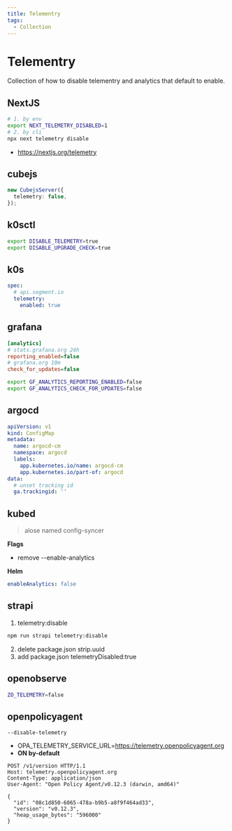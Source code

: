 ```yaml
---
title: Telementry
tags:
  - Collection
---
```


# Telementry

Collection of how to disable telementry and analytics that default to enable.

## NextJS

```bash
# 1. by env
export NEXT_TELEMETRY_DISABLED=1
# 2. by cli
npx next telemetry disable
```

- https://nextjs.org/telemetry

## cubejs

```ts
new CubejsServer({
  telemetry: false,
});
```

## k0sctl

```bash
export DISABLE_TELEMETRY=true
export DISABLE_UPGRADE_CHECK=true
```

## k0s

```yaml title="k0s.yaml"
spec:
  # api.segment.io
  telemetry:
    enabled: true
```

## grafana

```ini title="grafana.ini"
[analytics]
# stats.grafana.org 24h
reporting_enabled=false
# grafana.org 10m
check_for_updates=false
```

```bash title="env"
export GF_ANALYTICS_REPORTING_ENABLED=false
export GF_ANALYTICS_CHECK_FOR_UPDATES=false
```

## argocd

```yaml
apiVersion: v1
kind: ConfigMap
metadata:
  name: argocd-cm
  namespace: argocd
  labels:
    app.kubernetes.io/name: argocd-cm
    app.kubernetes.io/part-of: argocd
data:
  # unset tracking id
  ga.trackingid: ''
```

## kubed

> alose named config-syncer

**Flags**

- remove --enable-analytics

**Helm**

```yaml title="values.yaml"
enableAnalytics: false
```

## strapi

1. telemetry:disable

```bash
npm run strapi telemetry:disable
```

2. delete package.json strip.uuid
3. add package.json telemetryDisabled:true

## openobserve

```bash
ZO_TELEMETRY=false
```

## openpolicyagent

```
--disable-telemetry
```

- OPA_TELEMETRY_SERVICE_URL=https://telemetry.openpolicyagent.org
- **ON by-default**

```http
POST /v1/version HTTP/1.1
Host: telemetry.openpolicyagent.org
Content-Type: application/json
User-Agent: "Open Policy Agent/v0.12.3 (darwin, amd64)"

{
  "id": "08c1d850-6065-478a-b9b5-a8f9f464ad33",
  "version": "v0.12.3",
  "heap_usage_bytes": "596000"
}
```
